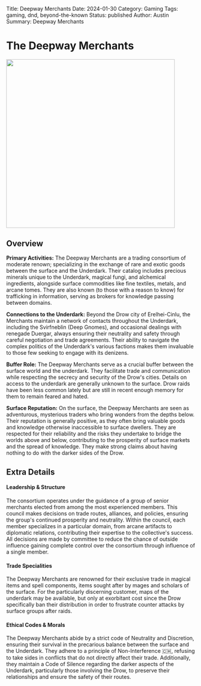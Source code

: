 Title: Deepway Merchants
Date: 2024-01-30
Category: Gaming
Tags: gaming, dnd, beyond-the-known
Status: published
Author: Austin
Summary: Deepway Merchants

# **The Deepway Merchants**

<img src="/extra/beyond-the-known/6ebc62c0/media/image1.webp"
style="width:4.67192in;height:4.66218in" />

## Overview

**Primary Activities:** The Deepway Merchants are a trading consortium
of moderate renown; specializing in the exchange of rare and exotic
goods between the surface and the Underdark. Their catalog includes
precious minerals unique to the Underdark, magical fungi, and alchemical
ingredients, alongside surface commodities like fine textiles, metals,
and arcane tomes. They are also known (to those with a reason to know)
for trafficking in information, serving as brokers for knowledge passing
between domains.

**Connections to the Underdark:** Beyond the Drow city of Erelhei-Cinlu,
the Merchants maintain a network of contacts throughout the Underdark,
including the Svirfneblin (Deep Gnomes), and occasional dealings with
renegade Duergar, always ensuring their neutrality and safety through
careful negotiation and trade agreements. Their ability to navigate the
complex politics of the Underdark's various factions makes them
invaluable to those few seeking to engage with its denizens.

**Buffer Role:** The Deepway Merchants serve as a crucial buffer between
the surface world and the underdark. They facilitate trade and
communication while respecting the secrecy and security of the Drow's
cities. Details on access to the underdark are generally unknown to the
surface. Drow raids have been less common lately but are still in recent
enough memory for them to remain feared and hated.

**Surface Reputation:** On the surface, the Deepway Merchants are seen
as adventurous, mysterious traders who bring wonders from the depths
below. Their reputation is generally positive, as they often bring
valuable goods and knowledge otherwise inaccessible to surface dwellers.
They are respected for their reliability and the risks they undertake to
bridge the worlds above and below, contributing to the prosperity of
surface markets and the spread of knowledge. They make strong claims
about having nothing to do with the darker sides of the Drow.

## Extra Details

#### Leadership & Structure

The consortium operates under the guidance of a group of senior
merchants elected from among the most experienced members. This council
makes decisions on trade routes, alliances, and policies, ensuring the
group's continued prosperity and neutrality. Within the council, each
member specializes in a particular domain, from arcane artifacts to
diplomatic relations, contributing their expertise to the collective's
success. All decisions are made by committee to reduce the chance of
outside influence gaining complete control over the consortium through
influence of a single member.

#### Trade Specialities

The Deepway Merchants are renowned for their exclusive trade in magical
items and spell components, items sought after by mages and scholars of
the surface. For the particularly discerning customer, maps of the
underdark may be available, but only at exorbitant cost since the Drow
specifically ban their distribution in order to frustrate counter
attacks by surface groups after raids.

#### Ethical Codes & Morals

The Deepway Merchants abide by a strict code of Neutrality and
Discretion, ensuring their survival in the precarious balance between
the surface and the Underdark. They adhere to a principle of
Non-Interference 🇨🇭, refusing to take sides in conflicts that do not
directly affect their trade. Additionally, they maintain a Code of
Silence regarding the darker aspects of the Underdark, particularly
those involving the Drow, to preserve their relationships and ensure the
safety of their routes.
